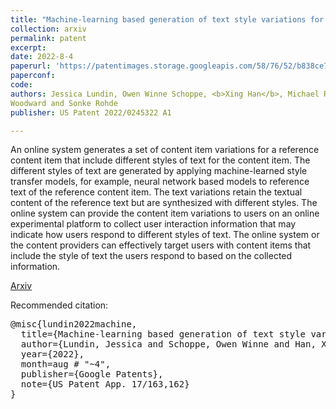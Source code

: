 ```yaml
---
title: "Machine-learning based generation of text style variations for digital content items"
collection: arxiv
permalink: patent
excerpt: 
date: 2022-8-4
paperurl: 'https://patentimages.storage.googleapis.com/58/76/52/b838ce77063a87/US20220245322A1.pdf'
paperconf: 
code: 
authors: Jessica Lundin, Owen Winne Schoppe, <b>Xing Han</b>, Michael Reynolds Sollami, Brian J. Lonsdorf, Alan Martin Ross, David J.
Woodward and Sonke Rohde
publisher: US Patent 2022/0245322 A1

---
```

An online system generates a set of content item variations for a reference content item that include different styles of text for the content item. The different styles of text are generated by applying machine-learned style transfer models, for example, neural network based models to reference text of the reference content item. The text variations retain the textual content of the reference text but are synthesized with different styles. The online system can provide the content item variations to users on an online experimental platform to collect user interaction information that may indicate how users respond to different styles of text. The online system or the content providers can effectively target users with content items that include the style of text the users respond to based on the collected information.


[Arxiv](https://patentimages.storage.googleapis.com/58/76/52/b838ce77063a87/US20220245322A1.pdf) 

Recommended citation:
<pre>
@misc{lundin2022machine,
  title={Machine-learning based generation of text style variations for digital content items},
  author={Lundin, Jessica and Schoppe, Owen Winne and Han, Xing and Sollami, Michael Reynolds and Lonsdorf, Brian J and Ross, Alan Martin and Woodward, David J and Rohde, Sonke},
  year={2022},
  month=aug # "~4",
  publisher={Google Patents},
  note={US Patent App. 17/163,162}
}
</pre>